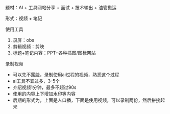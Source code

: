 

题材：AI + 工具网站分享 + 面试 + 技术输出 + 油管搬运



形式：视频 + 笔记



使用工具

1. 录屏：obs
2. 剪辑视频：剪映
3. 标题+笔记内容：PPT+各种插图/图标网站



录制视频

- 可以先不露脸，录制使用ai过程的视频，熟悉这个过程
- ai工具不宜过多，3-5个
- 介绍视频1分钟，最多不超过90s
- 使用的内容上下增加水印等内容
- 后期的形式为，上面是人口播，下面是使用视频，可以录制两份，然后拼接起来